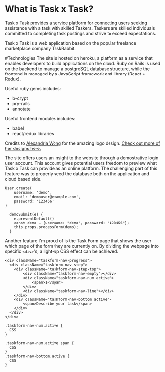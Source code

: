 # What is Task x Task?

Task x Task provides a service platform for connecting users seeking assistance with a task with skilled Taskers. Taskers are skilled individuals committed to completing task postings and strive to exceed expectations. 

Task x Task is a web application based on the popular freelance marketplace company TaskRabbit. 

#Technologies 
The site is hosted on heroku, a platform as a service that enables developers to build applications on the cloud. Ruby on Rails is used on the backend to manage a postgreSQL database structure, while the frontend is managed by a JavaScript framework and library (React + Redux). 

Useful ruby gems includes:

* b-crypt
* pry-rails
* annotate

Useful frontend modules includes:

* babel
* react/redux libraries

Credits to [Alexandria Wong](https://github.com/alexawhy) for the amazing logo design. [Check out more of her designs here.](https://www.instagram.com/stealingmoonlightx/)

The site offers users an insight to the website through a demostrative login user account. This account gives potential users freedom to preview what Task x Task can provide as an online platform. The challenging part of this feature was to properly seed the database both on the application and cloud based side. 

```
User.create(
    username: 'demo', 
    email: 'demouser@example.com',  
    password: '123456'
)

  demoSubmit(e) {
    e.preventDefault();
    const demo = {username: "demo", password: "123456"};
    this.props.processForm(demo);
  }
```

Another feature I'm proud of is the Task Form page that shows the user which page of the form they are currently on. By dividing the webpage into specific `<div>`'s, a light-up CSS effect can be achieved.

```
<div className="taskform-nav-progress">
  <div className="taskform-nav-step">
    <div className="taskform-nav-step-top">
        <div className="taskform-nav-empty"></div>
        <div className="taskform-nav-num active">
            <span>1</span>
        </div>
        <div className="taskform-nav-line"></div>
    </div>
    <div className="taskform-nav-bottom active">
        <span>Describe your task</span>
    </div>
  </div>
</div>
                    
.taskform-nav-num.active {
  CSS
}

.taskform-nav-num.active span {
  CSS
}
.taskform-nav-bottom.active {
  CSS
}
```
